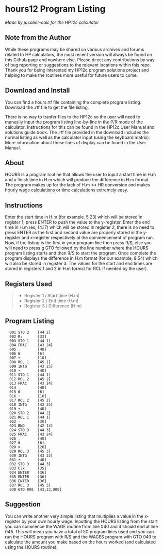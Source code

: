 # hours12 Program Listing

*Made by jacober-calc for the HP12c calculator*

## Note from the Author

While these programs may be shared on various archives and forums related to HP calculators, the most recent version will always be found on this Github page and nowhere else. Please direct any contributions by way of bug reporting or suggestions to the relevant locations within this repo. Thank you for being interested my HP12c program solutions project and helping to make the routines more useful for future users to come.

## Download and Install

You can find a hours.rtf file containing the complete program listing. Download the .rtf file to get the file listing.

There is no way to tranfer files to the HP12c so the user will need to manually input the program listing line-by-line in the P/R mode of the calculator. Instructions for this can be found in the HP12c User Manual and solutions guide book. The .rtf file provided in the download includes the normal listing as well as the calculator input (using the keyboard matrix). More information about these lines of display can be found in the User Manual.

## About

HOURS is a program routine that allows the user to input a start time in H.m and a finish time in H.m which will produce the difference in H.m format. The program makes up for the lack of H.m <-> HR conversion and makes hourly wage calculations or time calculations extremely easy.

## Instructions

Enter the start time in H.m (for example, 5.23) which will be stored in register 1, press ENTER to push the value to the y-register. Enter the end time in H.m (ex, 14.17) which will be stored in register 2, there is no need to press ENTER as the first and second value are properly stored in the y-register and x-register respectively at the commencement of program run. Now, if the listing is the first in your program line then press R/S, else you will need to press g GTO followed by the line number where the HOURS program listing starts and then R/S to start the program. Once complete the program displays the difference in H.m format (for our example, 8.54) which will also be stored in register 3. The values for the start and end times are stored in registers 1 and 2 in H.m format for RCL if needed by the user).

## Registers Used

> - Register 1 / Start time (H.m)
> - Register 2 / End time (H.m)
> - Register 3 / Difference (H.m)

## Program Listing

```
  001 STO 2    [44 2]
  002 R↓       [33]
  003 STO 1    [44 1]
  004 FRAC     [43 24]
  005 .        [48]
  006 6        [6]
  007 ÷        [10]
  008 RCL 1    [45 1]
  009 INTG     [43 25]
  010 +        [40]
  011 STO 1    [44 1]
  012 RCL 2    [45 2]
  013 FRAC     [43 24]
  014 .        [48]
  015 6        [6]
  016 ÷        [10]
  017 RCL 2    [45 2]
  018 INTG     [43 25]
  019 +        [40]
  020 STO 2    [44 2]
  021 RCL 1    [44 1]
  022 -        [30]
  023 RND      [42 14]
  024 STO 3    [44 3]
  025 FRAC     [43 24]
  026 .        [48]
  027 6        [6]
  028 ×        [20]
  029 RCL 3    [45 3]
  030 INTG     [43 25]
  031 +        [40]
  032 STO 3    [44 3]
  033 Clx      [35]
  034 ENTER    [36]
  035 ENTER    [36]
  036 ENTER    [36]
  037 RCL 3    [45 3]
  038 GTO 000  [43,33,000]
```

## Suggestion

You can write another very simple listing that multiplies a value in the x-register by your own hourly wage. Inputting the HOURS listing from the start you can commence the WAGE routine from line 040 and it should end at line 045. This will mean you have a total of 50 program lines used and you can run the HOURS program with R/S and the WAGES program with GTO 040 to calculate the amount you make based on the hours worked (and calculated using the HOURS routine).

